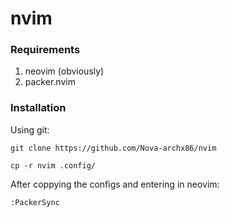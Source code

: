 # nvim

### Requirements
1. neovim (obviously)
2. packer.nvim

### Installation
Using git:
    
	git clone https://github.com/Nova-archx86/nvim

	cp -r nvim .config/

After coppying the configs and entering in neovim:
	
	:PackerSync


